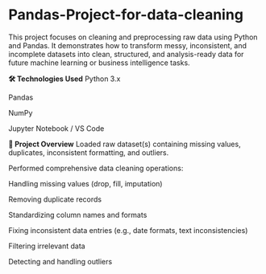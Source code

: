 # Pandas-Project-for-data-cleaning
This project focuses on cleaning and preprocessing raw data using Python and Pandas.
It demonstrates how to transform messy, inconsistent, and incomplete datasets into clean, structured, and analysis-ready data for future machine learning or business intelligence tasks.

**🛠 Technologies Used**
Python 3.x

Pandas

NumPy

Jupyter Notebook / VS Code



**📄 Project Overview**
Loaded raw dataset(s) containing missing values, duplicates, inconsistent formatting, and outliers.

Performed comprehensive data cleaning operations:

Handling missing values (drop, fill, imputation)

Removing duplicate records

Standardizing column names and formats

Fixing inconsistent data entries (e.g., date formats, text inconsistencies)

Filtering irrelevant data

Detecting and handling outliers
